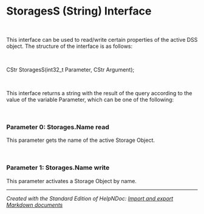 # StoragesS (String) Interface

&nbsp;

This interface can be used to read/write certain properties of the active DSS object. The structure of the interface is as follows:

&nbsp;

CStr StoragesS(int32\_t Parameter, CStr Argument);

&nbsp;

This interface returns a string with the result of the query according to the value of the variable Parameter, which can be one of the following:

&nbsp;

### Parameter 0: Storages.Name read

This parameter gets the name of the active Storage Object.

&nbsp;

### Parameter 1: Storages.Name write

This parameter activates a Storage Object by name.

***
_Created with the Standard Edition of HelpNDoc: [Import and export Markdown documents](<https://www.helpndoc.com/feature-tour/markdown-import-export-using-helpndoc-help-authoring-tool/>)_
